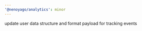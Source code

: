 ```yaml
---
'@nenoyago/analytics': minor
---
```


update user data structure and format payload for tracking events
